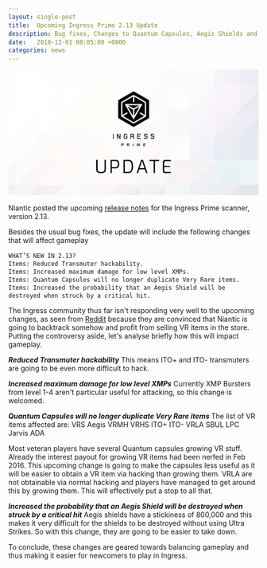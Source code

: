 ```yaml
---
layout: single-post
title:  Upcoming Ingress Prime 2.13 Update
description: Bug fixes, Changes to Quantum Capsules, Aegis Shields and more
date:   2018-12-01 08:05:00 +0800
categories: news
---
```


<img src="/assets/images/news/ingressprimeupdate.png">

Niantic posted the upcoming [release notes](https://plus.google.com/+Ingress/posts/i3cTb3u27CT) for the Ingress Prime scanner, version 2.13.

Besides the usual bug fixes, the update will include the following changes that will affect gameplay

```
WHAT’S NEW IN 2.13?
Items: Reduced Transmuter hackability.
Items: Increased maximum damage for low level XMPs.
Items: Quantum Capsules will no longer duplicate Very Rare items.
Items: Increased the probability that an Aegis Shield will be destroyed when struck by a critical hit.
```

The Ingress community thus far isn't responding very well to the upcoming changes, as seen from [Reddit](https://www.reddit.com/r/IngressPrimeFeedback/comments/a1wrkq/213_release_notes/) because they are convinced that Niantic is going to backtrack somehow and profit from selling VR items in the store. Putting the controversy aside, let's analyse briefly how this will impact gameplay.

___Reduced Transmuter hackability___
This means ITO+ and ITO- transmuters are going to be even more difficult to hack.

___Increased maximum damage for low level XMPs___
Currently XMP Bursters from level 1-4 aren't particular useful for attacking, so this change is welcomed.

___Quantum Capsules will no longer duplicate Very Rare items___
The list of VR items affected are:
VRS
Aegis
VRMH
VRHS
ITO+
ITO-
VRLA
SBUL
LPC
Jarvis
ADA

Most veteran players have several Quantum capsules growing VR stuff.
Already the interest payout for growing VR items had been nerfed in Feb 2016.
This upcoming change is going to make the capsules less useful as it will be easier to obtain a VR item via hacking than growing them.
VRLA are not obtainable via normal hacking and players have managed to get around this by growing them. This will effectively put a stop to all that.

___Increased the probability that an Aegis Shield will be destroyed when struck by a critical hit___
Aegis shields have a stickiness of 800,000 and this makes it very difficult for the shields to be destroyed without using Ultra Strikes. 
So with this change, they are going to be easier to take down.


To conclude, these changes are geared towards balancing gameplay and thus making it easier for newcomers to play in Ingress.
